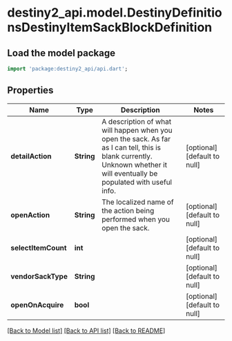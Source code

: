 # destiny2_api.model.DestinyDefinitionsDestinyItemSackBlockDefinition

## Load the model package
```dart
import 'package:destiny2_api/api.dart';
```

## Properties
Name | Type | Description | Notes
------------ | ------------- | ------------- | -------------
**detailAction** | **String** | A description of what will happen when you open the sack. As far as I can tell, this is blank currently. Unknown whether it will eventually be populated with useful info. | [optional] [default to null]
**openAction** | **String** | The localized name of the action being performed when you open the sack. | [optional] [default to null]
**selectItemCount** | **int** |  | [optional] [default to null]
**vendorSackType** | **String** |  | [optional] [default to null]
**openOnAcquire** | **bool** |  | [optional] [default to null]

[[Back to Model list]](../README.md#documentation-for-models) [[Back to API list]](../README.md#documentation-for-api-endpoints) [[Back to README]](../README.md)


